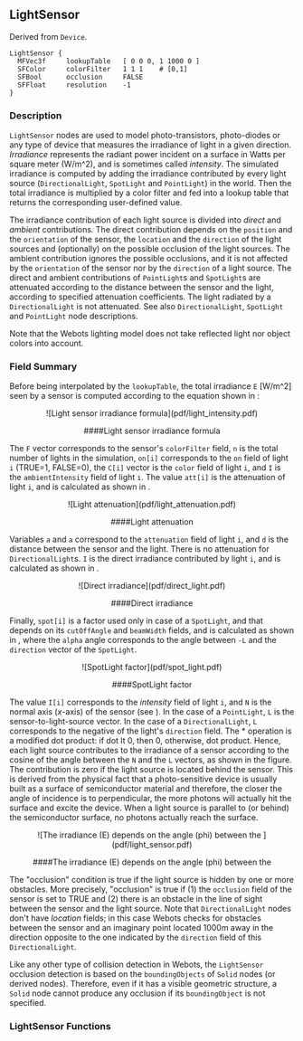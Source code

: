 ## LightSensor

Derived from `Device`.


```
LightSensor {
  MFVec3f     lookupTable   [ 0 0 0, 1 1000 0 ]
  SFColor     colorFilter   1 1 1    # [0,1]
  SFBool      occlusion     FALSE
  SFFloat     resolution    -1
}
```

### Description

`LightSensor` nodes are used to model photo-transistors, photo-diodes or any
type of device that measures the irradiance of light in a given direction.
*Irradiance* represents the radiant power incident on a surface in Watts per
square meter (W/m^2), and is sometimes called *intensity*. The simulated
irradiance is computed by adding the irradiance contributed by every light
source (`DirectionalLight`, `SpotLight` and `PointLight`) in the world. Then the
total irradiance is multiplied by a color filter and fed into a lookup table
that returns the corresponding user-defined value.

The irradiance contribution of each light source is divided into *direct* and
*ambient* contributions. The direct contribution depends on the `position` and
the `orientation` of the sensor, the `location` and the `direction` of the light
sources and (optionally) on the possible occlusion of the light sources. The
ambient contribution ignores the possible occlusions, and it is not affected by
the `orientation` of the sensor nor by the `direction` of a light source. The
direct and ambient contributions of `PointLight`s and `SpotLight`s are
attenuated according to the distance between the sensor and the light, according
to specified attenuation coefficients. The light radiated by a
`DirectionalLight` is not attenuated. See also `DirectionalLight`, `SpotLight`
and `PointLight` node descriptions.

Note that the Webots lighting model does not take reflected light nor object
colors into account.

### Field Summary

Before being interpolated by the `lookupTable`, the total irradiance `E` [W/m^2]
seen by a sensor is computed according to the equation shown in :

<center>
![Light sensor irradiance formula](pdf/light_intensity.pdf)

####Light sensor irradiance formula
</center>

The `F` vector corresponds to the sensor's `colorFilter` field, `n` is the total
number of lights in the simulation, `on[i]` corresponds to the `on` field of
light `i` (TRUE=1, FALSE=0), the `C[i]` vector is the `color` field of light
`i`, and `I` is the `ambientIntensity` field of light `i`.  The value `att[i]`
is the attenuation of light `i`, and is calculated as shown in .

<center>
![Light attenuation](pdf/light_attenuation.pdf)

####Light attenuation
</center>

Variables `a` and `a` correspond to the `attenuation` field of light `i`, and
`d` is the distance between the sensor and the light. There is no attenuation
for `DirectionalLight`s. `I` is the direct irradiance contributed by light `i`,
and is calculated as shown in .

<center>
![Direct irradiance](pdf/direct_light.pdf)

####Direct irradiance
</center>

Finally, `spot[i]` is a factor used only in case of a `SpotLight`, and that
depends on its `cutOffAngle` and `beamWidth` fields, and is calculated as shown
in , where the `alpha` angle corresponds to the angle between `-L` and the
`direction` vector of the `SpotLight`.

<center>
![SpotLight factor](pdf/spot_light.pdf)

####SpotLight factor
</center>

The value `I[i]` corresponds to the *intensity* field of light `i`, and `N` is
the normal axis (*x*-axis) of the sensor (see ). In the case of a `PointLight`,
`L` is the sensor-to-light-source vector. In the case of a `DirectionalLight`,
`L` corresponds to the negative of the light's `direction` field. The *
operation is a modified dot product: if dot lt 0, then 0, otherwise, dot
product. Hence, each light source contributes to the irradiance of a sensor
according to the cosine of the angle between the `N` and the `L` vectors, as
shown in the figure. The contribution is zero if the light source is located
behind the sensor. This is derived from the physical fact that a photo-sensitive
device is usually built as a surface of semiconductor material and therefore,
the closer the angle of incidence is to perpendicular, the more photons will
actually hit the surface and excite the device. When a light source is parallel
to (or behind) the semiconductor surface, no photons actually reach the surface.

<center>
![The irradiance (E) depends on the angle (phi) between the ](pdf/light_sensor.pdf)

####The irradiance (E) depends on the angle (phi) between the 
</center>

The "occlusion" condition is true if the light source is hidden by one or more
obstacles. More precisely, "occlusion" is true if (1) the `occlusion` field of
the sensor is set to TRUE and (2) there is an obstacle in the line of sight
between the sensor and the light source. Note that `DirectionalLight` nodes
don't have *location* fields; in this case Webots checks for obstacles between
the sensor and an imaginary point located 1000m away in the direction opposite
to the one indicated by the `direction` field of this `DirectionalLight`.

Like any other type of collision detection in Webots, the `LightSensor`
occlusion detection is based on the `boundingObjects` of `Solid` nodes (or
derived nodes). Therefore, even if it has a visible geometric structure, a
`Solid` node cannot produce any occlusion if its `boundingObject` is not
specified.

### LightSensor Functions

